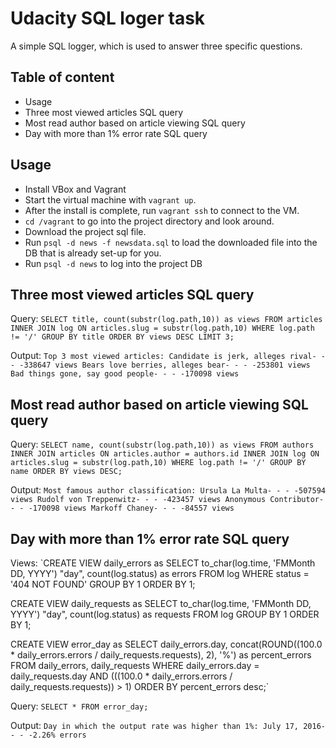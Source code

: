 # Udacity SQL loger task
A simple SQL logger, which is used to answer three specific questions.

## Table of content
* Usage
* Three most viewed articles SQL query
* Most read author based on article viewing SQL query
* Day with more than 1% error rate SQL query

## Usage
* Install VBox and Vagrant
* Start the virtual machine with `vagrant up`.
* After the install is complete, run `vagrant ssh` to connect to the VM.
* `cd /vagrant` to go into the project directory and look around.
* Download the project sql file.
* Run `psql -d news -f newsdata.sql` to load the downloaded file into the DB that is already set-up for you.
* Run `psql -d news` to log into the project DB

## Three most viewed articles SQL query
Query:
`SELECT title, count(substr(log.path,10)) as views
FROM articles INNER JOIN log ON articles.slug = substr(log.path,10)
WHERE log.path != '/' GROUP BY title ORDER BY views DESC LIMIT 3;`

Output:
`Top 3 most viewed articles:
Candidate is jerk, alleges rival- - - -338647 views
Bears love berries, alleges bear- - - -253801 views
Bad things gone, say good people- - - -170098 views`

## Most read author based on article viewing SQL query
Query:
`SELECT name, count(substr(log.path,10)) as views
FROM authors INNER JOIN articles ON articles.author = authors.id
INNER JOIN log ON articles.slug = substr(log.path,10)
WHERE log.path != '/' GROUP BY name ORDER BY views DESC;`

Output:
`Most famous author classification:
Ursula La Multa- - - -507594 views
Rudolf von Treppenwitz- - - -423457 views
Anonymous Contributor- - - -170098 views
Markoff Chaney- - - -84557 views`

## Day with more than 1% error rate SQL query
Views:
`CREATE VIEW daily_errors as
SELECT to_char(log.time, 'FMMonth DD, YYYY') "day", count(log.status) as errors
FROM log WHERE status = '404 NOT FOUND'
GROUP BY 1 ORDER BY 1;
        
CREATE VIEW daily_requests as
SELECT to_char(log.time, 'FMMonth DD, YYYY') "day", count(log.status) as requests
FROM log GROUP BY 1 ORDER BY 1;
        
CREATE VIEW error_day as
SELECT daily_errors.day, concat(ROUND((100.0 * daily_errors.errors / daily_requests.requests), 2), '%') as percent_errors
FROM daily_errors, daily_requests
WHERE daily_errors.day = daily_requests.day AND (((100.0 * daily_errors.errors / daily_requests.requests)) > 1)
ORDER BY percent_errors desc;`

Query:
`SELECT * FROM error_day;`

Output:
`Day in which the output rate was higher than 1%:
July 17, 2016- - - -2.26% errors`